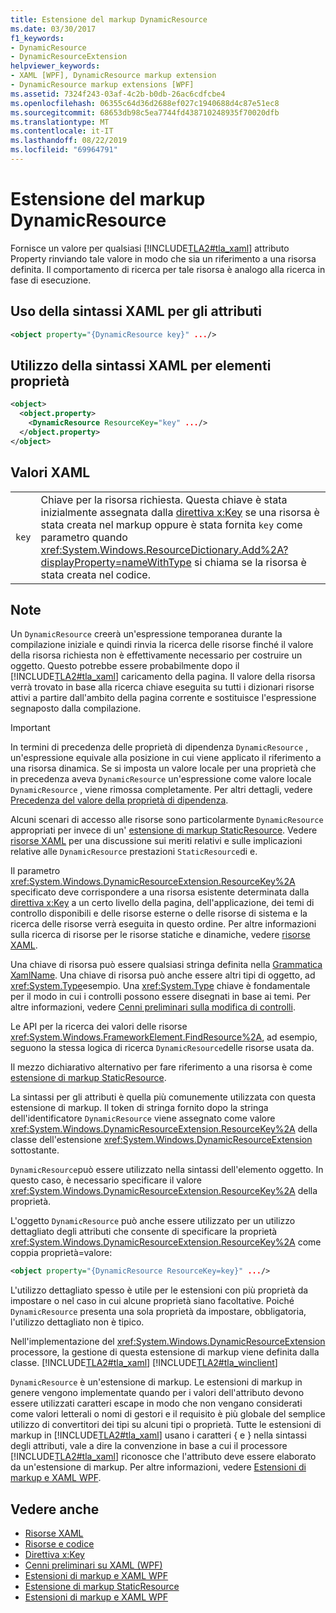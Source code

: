 ```yaml
---
title: Estensione del markup DynamicResource
ms.date: 03/30/2017
f1_keywords:
- DynamicResource
- DynamicResourceExtension
helpviewer_keywords:
- XAML [WPF], DynamicResource markup extension
- DynamicResource markup extensions [WPF]
ms.assetid: 7324f243-03af-4c2b-b0db-26ac6cdfcbe4
ms.openlocfilehash: 06355c64d36d2688ef027c1940688d4c87e51ec8
ms.sourcegitcommit: 68653db98c5ea7744fd438710248935f70020dfb
ms.translationtype: MT
ms.contentlocale: it-IT
ms.lasthandoff: 08/22/2019
ms.locfileid: "69964791"
---
```

# <a name="dynamicresource-markup-extension"></a>Estensione del markup DynamicResource
Fornisce un valore per qualsiasi [!INCLUDE[TLA2#tla_xaml](../../../../includes/tla2sharptla-xaml-md.md)] attributo Property rinviando tale valore in modo che sia un riferimento a una risorsa definita. Il comportamento di ricerca per tale risorsa è analogo alla ricerca in fase di esecuzione.  
  
## <a name="xaml-attribute-usage"></a>Uso della sintassi XAML per gli attributi  
  
```xml  
<object property="{DynamicResource key}" .../>  
```  
  
## <a name="xaml-property-element-usage"></a>Utilizzo della sintassi XAML per elementi proprietà  
  
```xml  
<object>  
  <object.property>  
    <DynamicResource ResourceKey="key" .../>  
  </object.property>  
</object>  
```  
  
## <a name="xaml-values"></a>Valori XAML  
  
|||  
|-|-|  
|`key`|Chiave per la risorsa richiesta. Questa chiave è stata inizialmente assegnata dalla [direttiva x:Key](../../xaml-services/x-key-directive.md) se una risorsa è stata creata nel markup oppure è stata fornita `key` come parametro quando <xref:System.Windows.ResourceDictionary.Add%2A?displayProperty=nameWithType> si chiama se la risorsa è stata creata nel codice.|  
  
## <a name="remarks"></a>Note  
 Un `DynamicResource` creerà un'espressione temporanea durante la compilazione iniziale e quindi rinvia la ricerca delle risorse finché il valore della risorsa richiesta non è effettivamente necessario per costruire un oggetto. Questo potrebbe essere probabilmente dopo il [!INCLUDE[TLA2#tla_xaml](../../../../includes/tla2sharptla-xaml-md.md)] caricamento della pagina. Il valore della risorsa verrà trovato in base alla ricerca chiave eseguita su tutti i dizionari risorse attivi a partire dall'ambito della pagina corrente e sostituisce l'espressione segnaposto dalla compilazione.  
  
> [!IMPORTANT]
> In termini di precedenza delle proprietà di dipendenza `DynamicResource` , un'espressione equivale alla posizione in cui viene applicato il riferimento a una risorsa dinamica. Se si imposta un valore locale per una proprietà che in precedenza aveva `DynamicResource` un'espressione come valore locale `DynamicResource` , viene rimossa completamente. Per altri dettagli, vedere [Precedenza del valore della proprietà di dipendenza](dependency-property-value-precedence.md).  
  
 Alcuni scenari di accesso alle risorse sono particolarmente `DynamicResource` appropriati per invece di un' [estensione di markup StaticResource](staticresource-markup-extension.md). Vedere [risorse XAML](xaml-resources.md) per una discussione sui meriti relativi e sulle implicazioni relative alle `DynamicResource` prestazioni `StaticResource`di e.  
  
 Il parametro <xref:System.Windows.DynamicResourceExtension.ResourceKey%2A> specificato deve corrispondere a una risorsa esistente determinata dalla [direttiva x:Key](../../xaml-services/x-key-directive.md) a un certo livello della pagina, dell'applicazione, dei temi di controllo disponibili e delle risorse esterne o delle risorse di sistema e la ricerca delle risorse verrà eseguita in questo ordine. Per altre informazioni sulla ricerca di risorse per le risorse statiche e dinamiche, vedere [risorse XAML](xaml-resources.md).  
  
 Una chiave di risorsa può essere qualsiasi stringa definita nella [Grammatica XamlName](../../xaml-services/xamlname-grammar.md). Una chiave di risorsa può anche essere altri tipi di oggetto, ad <xref:System.Type>esempio. Una <xref:System.Type> chiave è fondamentale per il modo in cui i controlli possono essere disegnati in base ai temi. Per altre informazioni, vedere [Cenni preliminari sulla modifica di controlli](../controls/control-authoring-overview.md).  
  
 Le API per la ricerca dei valori delle risorse <xref:System.Windows.FrameworkElement.FindResource%2A>, ad esempio, seguono la stessa logica di ricerca `DynamicResource`delle risorse usata da.  
  
 Il mezzo dichiarativo alternativo per fare riferimento a una risorsa è come [estensione di markup StaticResource](staticresource-markup-extension.md).  
  
 La sintassi per gli attributi è quella più comunemente utilizzata con questa estensione di markup. Il token di stringa fornito dopo la stringa dell'identificatore `DynamicResource` viene assegnato come valore <xref:System.Windows.DynamicResourceExtension.ResourceKey%2A> della classe dell'estensione <xref:System.Windows.DynamicResourceExtension> sottostante.  
  
 `DynamicResource`può essere utilizzato nella sintassi dell'elemento oggetto. In questo caso, è necessario specificare il valore <xref:System.Windows.DynamicResourceExtension.ResourceKey%2A> della proprietà.  
  
 L'oggetto `DynamicResource` può anche essere utilizzato per un utilizzo dettagliato degli attributi che consente di specificare la proprietà <xref:System.Windows.DynamicResourceExtension.ResourceKey%2A> come coppia proprietà=valore:  
  
```xml  
<object property="{DynamicResource ResourceKey=key}" .../>  
```  
  
 L'utilizzo dettagliato spesso è utile per le estensioni con più proprietà da impostare o nel caso in cui alcune proprietà siano facoltative. Poiché `DynamicResource` presenta una sola proprietà da impostare, obbligatoria, l'utilizzo dettagliato non è tipico.  
  
 Nell'implementazione del <xref:System.Windows.DynamicResourceExtension> processore, la gestione di questa estensione di markup viene definita dalla classe. [!INCLUDE[TLA2#tla_xaml](../../../../includes/tla2sharptla-xaml-md.md)] [!INCLUDE[TLA2#tla_winclient](../../../../includes/tla2sharptla-winclient-md.md)]  
  
 `DynamicResource` è un'estensione di markup. Le estensioni di markup in genere vengono implementate quando per i valori dell'attributo devono essere utilizzati caratteri escape in modo che non vengano considerati come valori letterali o nomi di gestori e il requisito è più globale del semplice utilizzo di convertitori dei tipi su alcuni tipi o proprietà. Tutte le estensioni di markup in [!INCLUDE[TLA2#tla_xaml](../../../../includes/tla2sharptla-xaml-md.md)] usano i caratteri { e } nella sintassi degli attributi, vale a dire la convenzione in base a cui il processore [!INCLUDE[TLA2#tla_xaml](../../../../includes/tla2sharptla-xaml-md.md)] riconosce che l'attributo deve essere elaborato da un'estensione di markup. Per altre informazioni, vedere [Estensioni di markup e XAML WPF](markup-extensions-and-wpf-xaml.md).  
  
## <a name="see-also"></a>Vedere anche

- [Risorse XAML](xaml-resources.md)
- [Risorse e codice](resources-and-code.md)
- [Direttiva x:Key](../../xaml-services/x-key-directive.md)
- [Cenni preliminari su XAML (WPF)](xaml-overview-wpf.md)
- [Estensioni di markup e XAML WPF](markup-extensions-and-wpf-xaml.md)
- [Estensione di markup StaticResource](staticresource-markup-extension.md)
- [Estensioni di markup e XAML WPF](markup-extensions-and-wpf-xaml.md)
